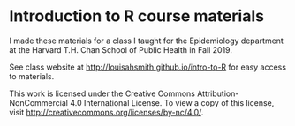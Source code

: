 # Introduction to R course materials

I made these materials for a class I taught for the Epidemiology department at the Harvard T.H. Chan School of Public Health in Fall 2019.

See class website at http://louisahsmith.github.io/intro-to-R for easy access to materials.

This work is licensed under the Creative Commons Attribution-NonCommercial 4.0 International License. To view a copy of this license, visit http://creativecommons.org/licenses/by-nc/4.0/.